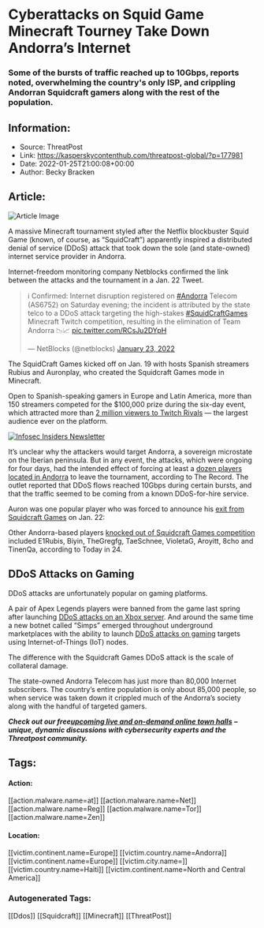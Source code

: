 # Cyberattacks on Squid Game Minecraft Tourney Take Down Andorra’s Internet
### Some of the bursts of traffic reached up to 10Gbps, reports noted, overwhelming the country's only ISP, and crippling Andorran Squidcraft gamers along with the rest of the population.

## Information:
+ Source: ThreatPost
+ Link: https://kasperskycontenthub.com/threatpost-global/?p=177981
+ Date: 2022-01-25T21:00:08+00:00
+ Author: Becky Bracken


## Article:
![Article Image](https://kasperskycontenthub.com/threatpost-global/files/2021/07/infosec_insiders_in_article_promo.png)

A massive Minecraft tournament styled after the Netflix blockbuster Squid Game (known, of course, as “SquidCraft”) apparently inspired a distributed denial of service (DDoS) attack that took down the sole (and state-owned) internet service provider in Andorra.


Internet-freedom monitoring company Netblocks confirmed the link between the attacks and the tournament in a Jan. 22 Tweet.



> 
> ℹ️ Confirmed: Internet disruption registered on [#Andorra](https://twitter.com/hashtag/Andorra?src=hash&ref_src=twsrc%5Etfw) Telecom (AS6752) on Saturday evening; the incident is attributed by the state telco to a DDoS attack targeting the high-stakes [#SquidCraftGames](https://twitter.com/hashtag/SquidCraftGames?src=hash&ref_src=twsrc%5Etfw) Minecraft Twitch competition, resulting in the elimination of Team Andorra 📉📈 [pic.twitter.com/RCsJu2DYpH](https://t.co/RCsJu2DYpH)
> 
> 
> — NetBlocks (@netblocks) [January 23, 2022](https://twitter.com/netblocks/status/1485050927165939713?ref_src=twsrc%5Etfw)
> 
> 



The SquidCraft Games kicked off on Jan. 19 with hosts Spanish streamers Rubius and Auronplay, who created the Squidcraft Games mode in Minecraft.


Open to Spanish-speaking gamers in Europe and Latin America, more than 150 streamers competed for the $100,000 prize during the six-day event, which attracted more than [2 million viewers to Twitch Rivals](https://www.invenglobal.com/articles/16246/squidcraft-twitch-rivals-new-record-concurrent-viewers) — the largest audience ever on the platform.


[![Infosec Insiders Newsletter](https://media.threatpost.com/wp-content/uploads/sites/103/2021/07/10165815/infosec_insiders_in_article_promo.png)](https://threatpost.com/infosec-insider-subscription-page/?utm_source=ART&utm_medium=ART&utm_campaign=InfosecInsiders_Newsletter_Promo/)


It’s unclear why the attackers would target Andorra, a sovereign microstate on the Iberian peninsula. But in any event, the attacks, which were ongoing for four days, had the intended effect of forcing at least a [dozen players located in Andorra](https://therecord.media/ddos-attacks-on-andorras-internet-linked-to-squid-game-minecraft-tournament/) to leave the tournament, according to The Record. The outlet reported that DDoS flows reached 10Gbps during certain bursts, and that the traffic seemed to be coming from a known DDoS-for-hire service.


Auron was one popular player who was forced to announce his [exit from Squidcraft Games](https://twitter.com/auronplay/status/1484981375308791811) on Jan. 22:




Other Andorra-based players [knocked out of Squidcraft Games competition](https://today.in-24.com/News/892182.html) included E1Rubis, Biyin, TheGregfg, TaeSchnee, VioletaG, Aroyitt, 8cho and TinenQa, according to Today in 24.


**DDoS Attacks on Gaming**
--------------------------


DDoS attacks are unfortunately popular on gaming platforms.


A pair of Apex Legends players were banned from the game last spring after launching [DDoS attacks on an Xbox server](https://threatpost.com/apex-legends-players-banned-ddos-server-attacks/165085/). And around the same time a new botnet called “Simps” emerged throughout underground marketplaces with the ability to launch [DDoS attacks on gaming](https://threatpost.com/keksec-simps-botnet-gaming-ddos/166306/) targets using Internet-of-Things (IoT) nodes.


The difference with the Squidcraft Games DDoS attack is the scale of collateral damage.


The state-owned Andorra Telecom has just more than 80,000 Internet subscribers. The country’s entire population is only about 85,000 people, so when service was taken down it crippled much of the Andorra’s society along with the handful of targeted gamers.


***Check out our free***[***upcoming live and on-demand online town halls***](https://threatpost.com/category/webinars/) ***– unique, dynamic discussions with cybersecurity experts and the Threatpost community.***





## Tags:

#### Action:
[[action.malware.name=at]] [[action.malware.name=Net]] [[action.malware.name=Reg]] [[action.malware.name=Tor]] [[action.malware.name=Zen]]

#### Location:
[[victim.continent.name=Europe]] [[victim.country.name=Andorra]] [[victim.continent.name=Europe]] [[victim.city.name=]] [[victim.country.name=Haiti]] [[victim.continent.name=North and Central America]]

### Autogenerated Tags:
[[Ddos]] [[Squidcraft]] [[Minecraft]] [[ThreatPost]]


